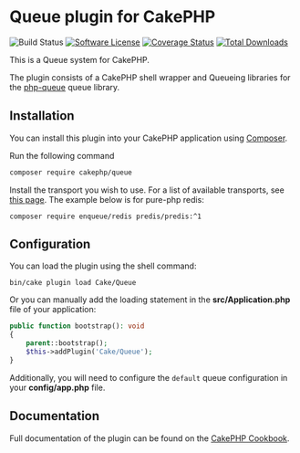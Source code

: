 # Queue plugin for CakePHP

![Build Status](https://github.com/cakephp/queue/actions/workflows/ci.yml/badge.svg?branch=master)
[![Software License](https://img.shields.io/badge/license-MIT-brightgreen.svg?style=flat-square)](LICENSE.txt)
[![Coverage Status](https://img.shields.io/codecov/c/github/cakephp/queue/master.svg?style=flat-square)](https://codecov.io/github/cakephp/queue?branch=master)
[![Total Downloads](https://img.shields.io/packagist/dt/cakephp/queue.svg?style=flat-square)](https://packagist.org/packages/cakephp/queue)

This is a Queue system for CakePHP.

The plugin consists of a CakePHP shell wrapper and Queueing libraries for the [php-queue](https://php-enqueue.github.io) queue library.

## Installation

You can install this plugin into your CakePHP application using [Composer](https://getcomposer.org).

Run the following command
```sh
composer require cakephp/queue
 ```

Install the transport you wish to use. For a list of available transports, see [this page](https://php-enqueue.github.io/transport). The example below is for pure-php redis:

```shell
composer require enqueue/redis predis/predis:^1
```

## Configuration

You can load the plugin using the shell command:

```
bin/cake plugin load Cake/Queue
```

Or you can manually add the loading statement in the **src/Application.php** file of your application:
```php
public function bootstrap(): void
{
    parent::bootstrap();
    $this->addPlugin('Cake/Queue');
}
```

Additionally, you will need to configure the ``default`` queue configuration in your **config/app.php** file.

## Documentation

Full documentation of the plugin can be found on the [CakePHP Cookbook](https://book.cakephp.org/queue/1/).
